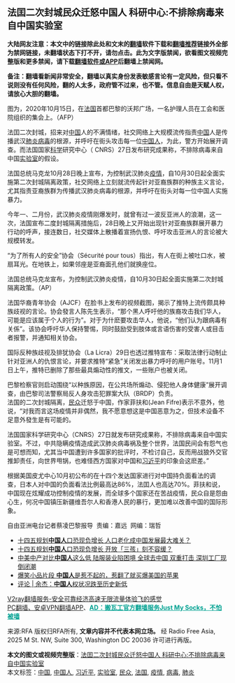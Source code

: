  <h2>法囯二次封城民众迁怒中国人 科研中心:不排除病毒来自中国实验室</h2> <p class="notice"><b>大陆网友注意：本文中的链接除此处和文末的<a href="https://github.com/bannedbook/fanqiang" >翻墙</a>软件下载和<a href="https://github.com/killgcd/justmysocks/blob/master/README.md">翻墙推荐</a>链接外全部为禁网链接，未翻墙状态下打不开，请勿点击。此为文字版禁闻，欲看图文视频完整版和更多禁闻，请下载<a href="https://github.com/bannedbook/fanqiang">翻墙软件或APP</a>后翻墙上禁闻网。</p><p>备注：翻墙看新闻非常安全，翻墙以真实身份发表敏感言论有一定风险，但只看不说则没有任何风险，翻的人太多，政府管不过来，也不管。信息自由是天赋人权，请放心大胆的翻墙。</b></p>  <div class="entry"> <p>图为，2020年10月15日，在<a href="https://www.bannedbook.org/bnews/tag/%e6%b3%95%e5%9b%bd/" class="st_tag internal_tag" rel="tag" title="标签 法国 下的日志">法国</a>首都巴黎的沃邦广场，一名护理人员在工会和医院组织的集会上。（AFP）</p> <p>法囯二次封城，招来对<span class='wp_keywordlink_affiliate'><a href="https://www.bannedbook.org/" title="中国" target="_blank">中国</a></span>人的不满情绪，社交网络上大规模流传指责<a href="https://www.bannedbook.org/bnews/tag/%E4%B8%AD%E5%9B%BD/" class="st_tag internal_tag" rel="tag" title="标签 中国 下的日志">中国</a>人是传播武汉<a href="https://www.bannedbook.org/bnews/tag/%e8%82%ba%e7%82%8e/" class="st_tag internal_tag" rel="tag" title="标签 肺炎 下的日志">肺炎</a><a href="https://www.bannedbook.org/bnews/tag/%e7%97%85%e6%af%92/" class="st_tag internal_tag" rel="tag" title="标签 病毒 下的日志">病毒</a>的根源，并呼吁在街头攻击每一位<a href="https://www.bannedbook.org/bnews/tag/%e4%b8%ad%e5%9b%bd%e4%ba%ba/" class="st_tag internal_tag" rel="tag" title="标签 中国人 下的日志">中国人</a>，为此，警方开始展开调查。而法国国家<span class='wp_keywordlink'><a href="https://www.bannedbook.org/forum11/topic309.html" title="禁片：“科学”的棍子" target="_blank">科学</a></span>研究中心（ CNRS）27日发布研究成果称，不排除病毒来自中国<a href="https://www.bannedbook.org/bnews/tag/%E5%AE%9E%E9%AA%8C%E5%AE%A4/" class="st_tag internal_tag" rel="tag" title="标签 实验室 下的日志">实验室</a>的假设。</p> <p>法国总统马克龙10月28日晚上宣布，为控制武汉肺炎<a href="https://www.bannedbook.org/bnews/tag/%E7%96%AB%E6%83%85/" class="st_tag internal_tag" rel="tag" title="标签 疫情 下的日志">疫情</a>，自10月30日起全面实施第二次封城隔离政策，社交网络上立刻就流传起针对亚裔族群的种族主义言论，尤其指责亚裔族群为传播武汉肺炎病毒的根源，并呼吁在街头对每一位中国人实施暴力。</p>  <p>今年一、二月份，武汉肺炎疫情刚爆发时，就曾有过一波反亚洲人的浪潮，这一次，法国宣布二度封城隔离措施后，28日晚上又开始出现针对亚裔族群展开暴力行动的呼声，接连数日，社交媒体上散播着宣扬仇恨、呼吁攻击亚洲人的言论被大规模转发。</p> <p>“为了所有人的安全”协会（Sécurité pour tous）指出，有人在街上被吐口水，被扇耳光。在地铁上，如果邻座是亚裔面孔他们就换座位。</p> <p>法国总统马克龙宣布，为控制武汉肺炎疫情，自10月30日起全面实施第二次封城隔离政策。（AP） </p>  <p>法国华裔青年协会（AJCF）在脸书上发布的视频截图，揭示了推特上流传颇具种族歧视的言论。协会發言人陈先生表示，“那个黑人呼吁他的族裔攻击我们华人，可能是应该属于个人的行为”。对于为什麽要攻击华人，他说，“他们认为跟病毒有关係”。该协会呼吁华人保持警惕，同时鼓励受到肢体或言语伤害的受害人或目击者报警，并通知相关协会。</p> <p>国际反种族歧视及排犹协会（La Licra）29日也透过推特宣布：采取法律行动制止针对亚洲人的仇恨言论，并要求推特“紧急”关闭发出暴力呼吁的用户账号。11月1日上午，推特已删除了那些最具煽动性的推文，一些账户也被关闭。</p> <p>巴黎检察官则启动围绕“以种族原因，在公共场所煽动、侵犯他人身体健康”展开调查，由巴黎司法警察局反人身攻击犯罪案大队（BRDP）负责。<br />法国的二次封城隔离，<a href="https://www.bannedbook.org/bnews/tag/%E6%B0%91%E4%BC%97/" class="st_tag internal_tag" rel="tag" title="标签 民众 下的日志">民众</a>迁怒于中国，作家菲扶和(Jean Fifre)表示不意外，他说，“对我而言这场疫情并非偶然，我不愿意想这是中国恶意为之，但技术设备不足意外發生是有可能的。</p>  <p>法国国家科学研究中心（CNRS）27日就发布研究成果称，不排除病毒来自中国实验室。不过，中共隐瞒疫情造成武汉肺炎病毒祸及整个世界，法国民间会有怨气也是可想而知，尤其当中国遭到许多国家的批评时，不检讨自己，反而用战狼外交官推卸责任，向世界甩锅，也难怪西方国家对中国和<a href="https://www.bannedbook.org/bnews/tag/%e4%b9%a0%e8%bf%91%e5%b9%b3/" class="st_tag internal_tag" rel="tag" title="标签 习近平 下的日志">习近平</a>的印象会这麽差。”</p> <p>根据美国皮尤中心10月初公布的在十四个发达国家进行对中国持负面看法的调查，日本人对中国的负面看法比例最高达86%，法囯人也高达70%。菲扶和说，中国现在炫耀成功控制疫情的发展，而全球多个国家还在苦战疫情，民众自是怨由心生，何况中国镇压新疆维吾尔人和香港人民的暴行，更加难以改善中国的国际形象。</p> <p>自由亚洲电台记者蔡凌巴黎报导  责编：嘉远  网编：瑞哲</p>  <ul class='op-related-articles' title='相关阅读'> <li><a href='https://www.bannedbook.org/bnews/headline/20201103/1424578.html' target='_blank'>十四五规划<b>中国人</b>口恐现负增长 人口老化成中国发展最大难关？</a></li> <li><a href='https://www.bannedbook.org/bnews/headline/20201102/1424469.html' target='_blank'>十四五规划<b>中国人</b>口恐现负增长 开放「三孩」刻不容缓？</a></li> <li><a href='https://www.bannedbook.org/bnews/topimagenews/20201102/1424443.html' target='_blank'>中美中产对比<b>中国人</b>这么低 陆服装业陷困境 全球去中国 双重打击 深圳工厂现倒闭潮</a></li> <li><a href='https://www.bannedbook.org/bnews/bannedvideo/20201102/1424133.html' target='_blank'>爆笑小品片段 <b>中国人</b>是惹不起的，惹翻了就买爆美国的苹果</a></li> <li><a href='https://www.bannedbook.org/bnews/ssgc/20201101/1424032.html' target='_blank'>评论 | 余杰：<b>中国人</b>权状况跌至历史新低</a></li> </ul> <p class="texttj"> <a href="https://www.bannedbook.org/forum23/topic22702.html" target="_blank">V2ray翻墙服务-安全可靠经济高速无限流量体验飞的感觉</a><br/> <a href="https://github.com/bannedbook/fanqiang/wiki/%E7%A6%81%E9%97%BB%E7%BD%91%E5%AE%89%E5%8D%93%E7%BF%BB%E5%A2%99%E6%96%B0%E9%97%BBAPP" target="_blank">PC翻墙、安卓VPN翻墙APP</a>、<span onclick="window.open('https://github.com/killgcd/justmysocks/blob/master/README.md')" style="font-weight:bold;color:#00A191;cursor:pointer;text-decoration:underline;outline:none">AD：搬瓦工官方翻墙服务Just My Socks，不怕被墙</span></p><p>来源:RFA  版权归RFA所有, <strong>文章内容并不代表本网立场。</strong>  经 Radio Free Asia, 2025 M St. NW, Suite 300, Washington DC 20036 许可进行再版。</p><a name='sharetosocial'></a>       <div><b>本文的图文或视频完整版</b>：<a href='https://www.bannedbook.org/bnews/headline/20201103/1424589.html'>法囯二次封城民众迁怒中国人 科研中心:不排除病毒来自中国实验室</a></div>  </div><!--END ENTRY--> <div class="postfooter"> <div>本文标签：<a href="https://www.bannedbook.org/bnews/tag/%E4%B8%AD%E5%9B%BD/" rel="tag">中国</a>, <a href="https://www.bannedbook.org/bnews/tag/%e4%b8%ad%e5%9b%bd%e4%ba%ba/" rel="tag">中国人</a>, <a href="https://www.bannedbook.org/bnews/tag/%e4%b9%a0%e8%bf%91%e5%b9%b3/" rel="tag">习近平</a>, <a href="https://www.bannedbook.org/bnews/tag/%E5%AE%9E%E9%AA%8C%E5%AE%A4/" rel="tag">实验室</a>, <a href="https://www.bannedbook.org/bnews/tag/%E6%B0%91%E4%BC%97/" rel="tag">民众</a>, <a href="https://www.bannedbook.org/bnews/tag/%e6%b3%95%e5%9b%bd/" rel="tag">法国</a>, <a href="https://www.bannedbook.org/bnews/tag/%E7%96%AB%E6%83%85/" rel="tag">疫情</a>, <a href="https://www.bannedbook.org/bnews/tag/%e7%97%85%e6%af%92/" rel="tag">病毒</a>, <a href="https://www.bannedbook.org/bnews/tag/%e8%82%ba%e7%82%8e/" rel="tag">肺炎</a></div>  </div><!--END POSTFOOTER--> 